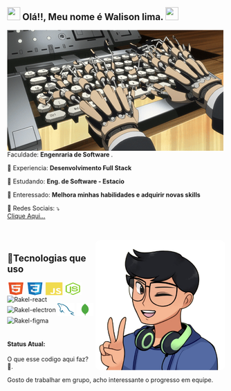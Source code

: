 <h2 align = "left"> <img src="https://ik.imagekit.io/dxszffuuh8/wave_tObQfF_Zn.gif" height=30px width=30px> 
  Olá!!, Meu nome é Walison lima. 
  <img src="https://ik.imagekit.io/dxszffuuh8/Pet-Github_-t0pUv0q3.gif" height=30px width=30px> </h2>
  
  <img src="./imgs/progresso.gif" margin-right="300px" min-width="500px" max-width="500px" margin=10px width="500px" align="left">
  
<p align = left> Faculdade: <strong> Engenraria de Software </strong>. </p>

<p align = "left"> 🚀 Experiencia: <strong> Desenvolvimento Full Stack </strong> </p>
<p align = "left"> 📝 Estudando: <strong> Eng. de Software - Estacio </strong> </p>
<p align = "left"> 📝 Enteressado: <strong> Melhora minhas habilidades e adquirir novas skills </strong> </p>


<p align="left">
  💬 Redes Sociais: ⤵️ <br/>
  <a href="https://beacons.ai/walisonls" target="_blank"> Clique Aqui...
  </a>
</p>
<br>

 <div style="display: inline_block"><br>                                                                                                                    
  <img align="right" height="300" style="border-radius:10px;" src="./avatar.png">
</div>

 ## 🧩Tecnologias que uso
<div style="display: inline_block">
  <img
       title="html: Linguagem de marcação"
       align="center" alt="Rakel-HTML" margin="5" height="30" width="40" src="https://raw.githubusercontent.com/devicons/devicon/master/icons/html5/html5-original.svg">
  <img
       title="css: Tecnologia de estilização"
       align="center" alt="Rakel-CSS" margin="5" height="30" width="40" src="https://raw.githubusercontent.com/devicons/devicon/master/icons/css3/css3-original.svg">
  <img
       title="javascript: Linguagem de Programação"
       align="center" alt="Rakel-Js" margin="5" height="30" width="40" src="https://raw.githubusercontent.com/devicons/devicon/master/icons/javascript/javascript-plain.svg">
  <img
       title="nodejs: software de código aberto para javascript"
       align="center" alt="Rakel-Nodejs" margin="5" height="30" width="40" src="https://raw.githubusercontent.com/devicons/devicon/master/icons/nodejs/nodejs-original.svg">
  <img
       title="Vuejs: framework para desenvolvimento leve, simples e forte"
       align="center" alt="Rakel-react" margin="5" height="30" width="40" src="https://cdn.jsdelivr.net/gh/devicons/devicon/icons/react/react-original.svg" />
  <img
       title="Electron: Usado para criação de Aplicativos Desktop"
       align="center" alt="Rakel-electron" margin="5" height="30" width="40" src="https://cdn.jsdelivr.net/gh/devicons/devicon/icons/electron/electron-original.svg" />
  <img
       title="MySQL: Banco de dados relacional"
       align="center" alt="Rakel-mysql" margin="5" height="30" width="40" src="https://raw.githubusercontent.com/devicons/devicon/master/icons/mysql/mysql-plain.svg">
  <img
       title="MongoDB: banco de dados não relacional"
       align="center" alt="Rakel-mongodb" margin="5" height="30" width="40" src="https://raw.githubusercontent.com/devicons/devicon/master/icons/mongodb/mongodb-plain.svg">
  <img
       title="Figma: Ferramenta de Prototipagem"
       align="center" alt="Rakel-figma" margin="5" height="30" width="40" src="https://cdn.jsdelivr.net/gh/devicons/devicon/icons/figma/figma-original.svg" />
</div><br/>

#### Status Atual:
<p align = "left"> O que esse codigo aqui faz? 🤔.</p>
<p align = "left"> Gosto de trabalhar em grupo, acho interessante o progresso em equipe.</p>

